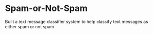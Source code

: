 # Spam-or-Not-Spam
Built a text message classifier system to help classify text messages as either spam or not spam
